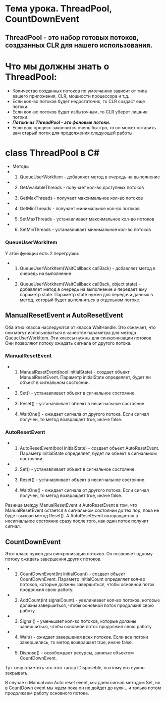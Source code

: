 # Тема урока. ThreadPool, CountDownEvent

## ThreadPool - это набор готовых потоков, создзанных CLR для нашего использования.

# Что мы должны знать о ThreadPool:
* Количество созданных потоков по умолчанию зависит от типа вашего приложения, CLR, мощности процессора и т.д.
* Если кол-во потоков будет недостаточно, то CLR создаст еще потоки.
* Если кол-во потоков будет избыточным, то CLR уберет лишние потоки.
* ***Потоки из ThreadPool - это фоновые потоки.***
* Если ваш процесс закончится очень быстро, то он может оставить вам старый поток для продолжения следующей работы.


# class ThreadPool в C#
* Методы
* 1. QueueUserWorkItem - добавляет метод в очередь на выполнение
* 2. GetAvailableThreads - получает кол-во доступных потоков
* 3. GetMaxThreads - получает максимальное кол-во потоков
* 4. GetMinThreads - получает минимальное кол-во потоков
* 5. SetMaxThreads - устанавливает максимальное кол-во потоков
* 6. SetMinThreads - устанавливает минимальное кол-во потоков

### QueueUserWorkItem

У этой функции есть 2 перегрузки:
* 1. QueueUserWorkItem(WaitCallback callBack) - добавляет метод в очередь на выполнение
* 2. QueueUserWorkItem(WaitCallback callBack, object state) - добавляет метод в очередь на выполнение и передает ему параметр state. Параметр state нужен для передачи данных в метод, который будет выполняться в отдельном потоке.


## ManualResetEvent и AutoResetEvent

Оба этих класса наследуются от класса WaitHandle. Это означает, что они могут использоваться в качестве параметра для метода QueueUserWorkItem. Эти классы нужны для синхронизации потоков. Они позволяют потоку ожидать сигнала от другого потока.

### ManualResetEvent

* 1. ManualResetEvent(bool initialState) - создает объект ManualResetEvent. Параметр initialState определяет, будет ли объект в сигнальном состоянии.

* 2. Set() - устанавливает объект в сигнальное состояние.

* 3. Reset() - устанавливает объект в несигнальное состояние.

* 4. WaitOne() - ожидает сигнала от другого потока. Если сигнал получен, то метод возвращает true, иначе false.

### AutoResetEvent

* 1. AutoResetEvent(bool initialState) - создает объект AutoResetEvent. Параметр initialState определяет, будет ли объект в сигнальном состоянии.

* 2. Set() - устанавливает объект в сигнальное состояние.

* 3. Reset() - устанавливает объект в несигнальное состояние.

* 4. WaitOne() - ожидает сигнала от другого потока. Если сигнал получен, то метод возвращает true, иначе false.


Разница между ManualResetEvent и AutoResetEvent в том, что ManualResetEvent остается в сигнальном состоянии до тех пор, пока не будет вызван метод Reset(). А AutoResetEvent возвращается в несигнальное состояние сразу после того, как один поток получит сигнал.


## CountDownEvent

Этот класс нужен для синхронизации потоков. Он позволяет одному потоку ожидать завершения других потоков.

* 1. CountDownEvent(int initialCount) - создает объект CountDownEvent. Параметр initialCount определяет кол-во потоков, которые должны завершиться, чтобы основной поток продолжил свою работу.

* 2. AddCount(int signalCount) - увеличивает кол-во потоков, которые должны завершиться, чтобы основной поток продолжил свою работу.

* 3. Signal() - уменьшает кол-во потоков, которые должны завершиться, чтобы основной поток продолжил свою работу.

* 4. Wait() - ожидает завершения всех потоков. Если все потоки завершились, то метод возвращает true, иначе false.

* 5. Dispose() - освобождает ресурсы, занятые объектом CountDownEvent.

Тут хочу отметить что этот гагаш IDisposeble, поэтому его нужно закрывать.


В случае с Manual или Auto reset event, мы даем сигнал методом Set, но в CountDown event мы ждем пока он не дойдет до нуля... и только потом продолжаем работу основного потока.